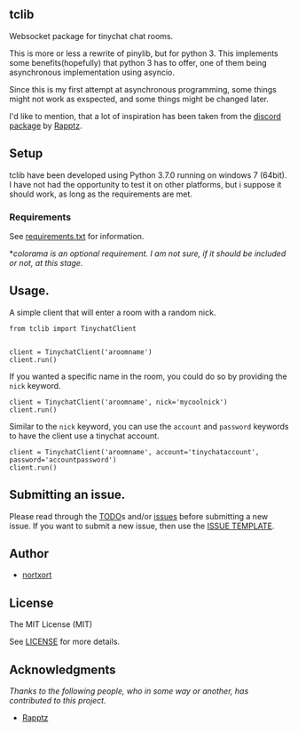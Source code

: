 ## tclib

Websocket package for tinychat chat rooms.

This is more or less a rewrite of pinylib, but for python 3. This implements some benefits(hopefully) that python 3 has to offer, one of them being asynchronous implementation using asyncio.

Since this is my first attempt at asynchronous programming, some things might not work as exspected, and some things might be changed later.

I'd like to mention, that a lot of inspiration has been taken from the [discord package](https://github.com/Rapptz/discord.py) by [Rapptz](https://github.com/Rapptz).

## Setup

tclib have been developed using Python 3.7.0 running on windows 7 (64bit). I have not had the opportunity to test it on other platforms, but i suppose it should work, as long as the requirements are met.

### Requirements

See [requirements.txt](https://github.com/nortxort/tclib/blob/master/requirements.txt) for information.

**colorama is an optional requirement. I am not sure, if it should be included or not, at this stage.*

## Usage.

A simple client that will enter a room with a random nick.

    from tclib import TinychatClient
    
    
    client = TinychatClient('aroomname')
    client.run()

If you wanted a specific name in the room, you could do so by providing the `nick` keyword.
    
    client = TinychatClient('aroomname', nick='mycoolnick')
    client.run()

Similar to the `nick` keyword, you can use the `account` and `password` keywords to have the client use a tinychat account.
 
    client = TinychatClient('aroomname', account='tinychataccount', password='accountpassword')
    client.run()


## Submitting an issue.

Please read through the [TODO](https://github.com/nortxort/tclib/blob/master/TODO.md)s and/or [issues](https://github.com/nortxort/tclib/issues) before submitting a new issue. If you want to submit a new issue, then use the [ISSUE TEMPLATE](https://github.com/nortxort/tclib/blob/master/ISSUE_TEMPLATE.md).


## Author

* [nortxort](https://github.com/nortxort)

## License

The MIT License (MIT)

See [LICENSE](https://github.com/nortxort/tclib/blob/master/LICENSE) for more details.

## Acknowledgments

*Thanks to the following people, who in some way or another, has contributed to this project.*

* [Rapptz](https://github.com/Rapptz)


